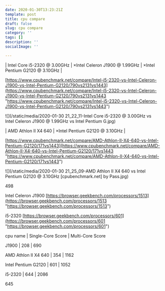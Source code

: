 ```yaml
---
date: 2020-01-30T13:23:21Z
template: post
title: cpu compare
draft: false
slug: cpu compare
category: ''
tags: []
description: ''
socialImage: ''

---
```

| Intel Core i5-2320 @ 3.00GHz | ×Intel Celeron J1900 @ 1.99GHz | ×Intel Pentium G2120 @ 3.10GHz |

[https://www.cpubenchmark.net/compare/Intel-i5-2320-vs-Intel-Celeron-J1900-vs-Intel-Pentium-G2120/790vs2131vs1443](https://www.cpubenchmark.net/compare/Intel-i5-2320-vs-Intel-Celeron-J1900-vs-Intel-Pentium-G2120/790vs2131vs1443 "https://www.cpubenchmark.net/compare/Intel-i5-2320-vs-Intel-Celeron-J1900-vs-Intel-Pentium-G2120/790vs2131vs1443")

![](/static/media/2020-01-30 21_22_11-Intel Core i5-2320 @ 3.00GHz vs Intel Celeron J1900 @ 1.99GHz vs Intel Pentium G.jpg)

| AMD Athlon II X4 640 | ×Intel Pentium G2120 @ 3.10GHz |

[https://www.cpubenchmark.net/compare/AMD-Athlon-II-X4-640-vs-Intel-Pentium-G2120/171vs1443](https://www.cpubenchmark.net/compare/AMD-Athlon-II-X4-640-vs-Intel-Pentium-G2120/171vs1443 "https://www.cpubenchmark.net/compare/AMD-Athlon-II-X4-640-vs-Intel-Pentium-G2120/171vs1443")

![](/static/media/2020-01-30 21_25_09-AMD Athlon II X4 640 vs Intel Pentium G2120 @ 3.10GHz \[cpubenchmark.net\] by Pass.jpg)

498

Intel Celeron J1900 [https://browser.geekbench.com/processors/1513](https://browser.geekbench.com/processors/1513 "https://browser.geekbench.com/processors/1513")

i5-2320 [https://browser.geekbench.com/processors/601](https://browser.geekbench.com/processors/601 "https://browser.geekbench.com/processors/601")

cpu name | Single-Core Score | Multi-Core Score

J1900 | 208 | 690

AMD Athlon II X4 640 | 354 | 1162

Intel Pentium G2120 | 601 | 1052

i5-2320  | 644 | 2086

645